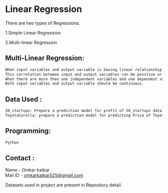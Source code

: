 # Linear Regression
There are two types of Regressions.

1.Simple Linear Regression

2.Multi-linear Regression

## Multi-Linear Regression:
```sh
When input variables and output variable is having linear relationship we can use this Regression model. 
This correlation between input and output variables can be positive or negative.
When there are more then one independent variables and one dependent variable then that is Multi-Linear regression. 
Both input variables and output variable should be continuous.  
```

## Data Used :
```sh
50_startups: Prepare a prediction model for profit of 50_startups data.
ToyotaCorolla: prepare a prediction model for predicting Price of ToyotaCorolla data.
```  
## Programming:
```sh
Python
```

<!-- CONTACT -->
## Contact :

Name - Omkar katkar  
Mail ID - omkarkatkar525@gmail.com


Datasets used in project are present in Repository detail.

